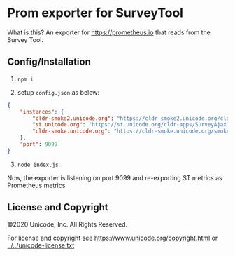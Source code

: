 # Prom exporter for SurveyTool

What is this? An exporter for <https://prometheus.io> that reads from the
Survey Tool.

## Config/Installation

1. `npm i`

2. setup `config.json` as below:

```json
{
    "instances": {
        "cldr-smoke2.unicode.org": "https://cldr-smoke2.unicode.org/cldr-apps/SurveyAjax?what=status",
        "st.unicode.org": "https://st.unicode.org/cldr-apps/SurveyAjax?what=status",
        "cldr-smoke.unicode.org": "https://cldr-smoke.unicode.org/smoketest/SurveyAjax?what=status"
    },
    "port": 9099
}
```

3. `node index.js`

Now, the exporter is listening on port 9099 and re-exporting ST metrics as Prometheus metrics.

## License and Copyright

©2020 Unicode, Inc. All Rights Reserved.

For license and copyright see
https://www.unicode.org/copyright.html
or [../../unicode-license.txt](../../unicode-license.txt)